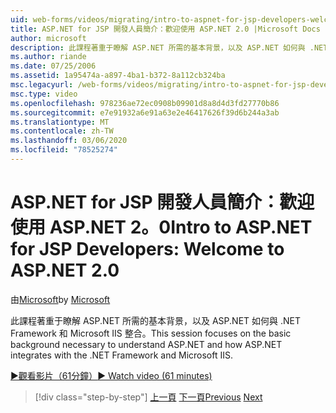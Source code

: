 ```yaml
---
uid: web-forms/videos/migrating/intro-to-aspnet-for-jsp-developers-welcome-to-aspnet-20
title: ASP.NET for JSP 開發人員簡介：歡迎使用 ASP.NET 2.0 |Microsoft Docs
author: microsoft
description: 此課程著重于瞭解 ASP.NET 所需的基本背景，以及 ASP.NET 如何與 .NET Framework 和 Microsoft IIS 整合。
ms.author: riande
ms.date: 07/25/2006
ms.assetid: 1a95474a-a897-4ba1-b372-8a112cb324ba
msc.legacyurl: /web-forms/videos/migrating/intro-to-aspnet-for-jsp-developers-welcome-to-aspnet-20
msc.type: video
ms.openlocfilehash: 978236ae72ec0908b09901d8a8d4d3fd27770b86
ms.sourcegitcommit: e7e91932a6e91a63e2e46417626f39d6b244a3ab
ms.translationtype: MT
ms.contentlocale: zh-TW
ms.lasthandoff: 03/06/2020
ms.locfileid: "78525274"
---
```

# <a name="intro-to-aspnet-for-jsp-developers-welcome-to-aspnet-20"></a><span data-ttu-id="9648b-103">ASP.NET for JSP 開發人員簡介：歡迎使用 ASP.NET 2。0</span><span class="sxs-lookup"><span data-stu-id="9648b-103">Intro to ASP.NET for JSP Developers: Welcome to ASP.NET 2.0</span></span>

<span data-ttu-id="9648b-104">由[Microsoft](https://github.com/microsoft)</span><span class="sxs-lookup"><span data-stu-id="9648b-104">by [Microsoft](https://github.com/microsoft)</span></span>

<span data-ttu-id="9648b-105">此課程著重于瞭解 ASP.NET 所需的基本背景，以及 ASP.NET 如何與 .NET Framework 和 Microsoft IIS 整合。</span><span class="sxs-lookup"><span data-stu-id="9648b-105">This session focuses on the basic background necessary to understand ASP.NET and how ASP.NET integrates with the .NET Framework and Microsoft IIS.</span></span>

[<span data-ttu-id="9648b-106">&#9654;觀看影片（61分鐘）</span><span class="sxs-lookup"><span data-stu-id="9648b-106">&#9654; Watch video (61 minutes)</span></span>](https://channel9.msdn.com/Blogs/ASP-NET-Site-Videos/intro-to-aspnet-for-jsp-developers-welcome-to-aspnet-20)

> [!div class="step-by-step"]
> <span data-ttu-id="9648b-107">[上一頁](migrating-from-classic-asp-to-aspnet.md)
> [下一頁](intro-to-aspnet-for-jsp-developers-building-applications.md)</span><span class="sxs-lookup"><span data-stu-id="9648b-107">[Previous](migrating-from-classic-asp-to-aspnet.md)
[Next](intro-to-aspnet-for-jsp-developers-building-applications.md)</span></span>
